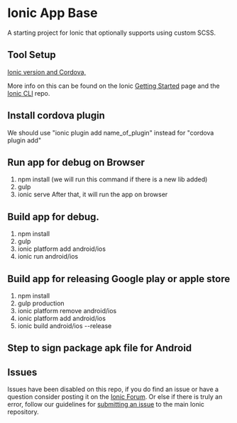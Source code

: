 Ionic App Base
=====================

A starting project for Ionic that optionally supports using custom SCSS.

## Tool Setup

[Ionic version and Cordova,](https://github.com/uphack/phs_driver_app/wiki/Install-ionic-and-cordova)

More info on this can be found on the Ionic [Getting Started](http://ionicframework.com/getting-started) page and the [Ionic CLI](https://github.com/driftyco/ionic-cli) repo.

## Install cordova plugin
We should use "ionic plugin add name_of_plugin" instead for "cordova plugin add"

## Run app for debug on Browser
1. npm install (we will run this command if there is a new lib added)
2. gulp
3. ionic serve
After that, it will run the app on browser

## Build app for debug.
1. npm install
2. gulp
3. ionic platform add android/ios
3. ionic run android/ios

## Build app for releasing Google play or apple store
1. npm install
2. gulp production
3. ionic platform remove android/ios
4. ionic platform add android/ios
5. ionic build android/ios --release

## Step to sign package apk file for Android

## Issues
Issues have been disabled on this repo, if you do find an issue or have a question consider posting it on the [Ionic Forum](http://forum.ionicframework.com/).  Or else if there is truly an error, follow our guidelines for [submitting an issue](http://ionicframework.com/submit-issue/) to the main Ionic repository.
